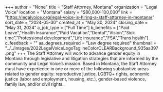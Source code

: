 +++
author = "None"
title = "Staff Attorney, Montana"
organization = "Legal Voice"
location = "Montana"
salary = "$80,000-100,000"
link = "https://legalvoice.org/legal-voice-is-hiring-a-staff-attorney-in-montana/"
sort_date = "2024-05-30"
created_at = "May 30, 2024"
closing_date = "May 31, 2024"
a_job_type = ["Full Time"]
b_benefits = ["Paid Leave","Health Insurance","Paid Vacation","Dental","Vision","Sick time","Professional development","Life insurance","FSA","Trans health"]
c_feedback = ""
aa_degrees_required = "Law degree required"
thumbnail = "../../images/2022LegalVoiceLogoTaglineColorCLEARBackground_935aa397.png"
+++
The Staff Attorney will work to advance gender equity in Montana through legislative and litigation strategies that are informed by the community and Legal Voice’s mission. Based in Montana, the Staff Attorney must have experience in one or more of the following substantive areas related to gender equity: reproductive justice, LGBTQ+ rights, economic justice (labor and employment, housing, etc.), gender-based violence, family law, and/or civil rights.